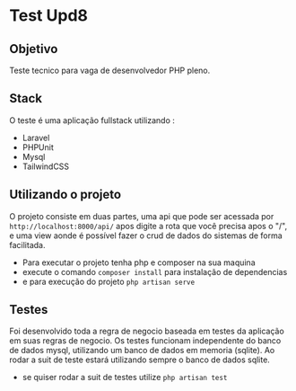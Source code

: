 # Test Upd8

## Objetivo

Teste tecnico para vaga de desenvolvedor PHP pleno.

## Stack

O teste é uma aplicação fullstack utilizando :

-   Laravel
-   PHPUnit
-   Mysql
-   TailwindCSS

## Utilizando o projeto

O projeto consiste em duas partes, uma api que pode ser acessada por ```http://localhost:8000/api/``` apos digite a rota que você precisa apos o "/", e uma view aonde é possível fazer o crud de dados do sistemas de forma facilitada.

- Para executar o projeto tenha php e composer na sua maquina
- execute o comando ```composer install``` para instalação de dependencias
- e para execução do projeto ```php artisan serve```

## Testes

Foi desenvolvido toda a regra de negocio baseada em testes da aplicação em suas regras de negocio. Os testes funcionam independente do banco de dados mysql, utilizando um banco de dados em memoria (sqlite). Ao rodar a suit de teste estará utilizando sempre o banco de dados sqlite.


- se quiser rodar a suit de testes utilize ```php artisan test```
